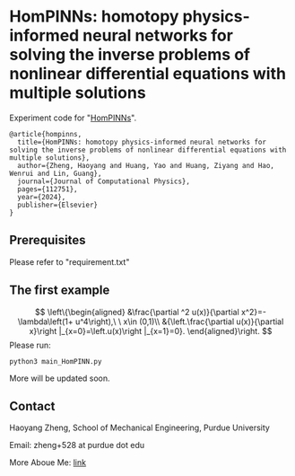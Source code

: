 # HomPINNs: homotopy physics-informed neural networks for solving the inverse problems of nonlinear differential equations with multiple solutions

Experiment code for "[HomPINNs](https://www.sciencedirect.com/science/article/pii/S0021999123008471)".

```
@article{hompinns,
  title={HomPINNs: homotopy physics-informed neural networks for solving the inverse problems of nonlinear differential equations with multiple solutions},
  author={Zheng, Haoyang and Huang, Yao and Huang, Ziyang and Hao, Wenrui and Lin, Guang},
  journal={Journal of Computational Physics},
  pages={112751},
  year={2024},
  publisher={Elsevier}
}
```

## Prerequisites
Please refer to "requirement.txt" 

## The first example
$$
  \left\{\begin{aligned}
    &\frac{\partial ^2 u(x)}{\partial x^2}=-\lambda\left(1+ u^4\right),\ \ x\in (0,1)\\
    &{\left.\frac{\partial u(x)}{\partial x}\right |_{x=0}=\left.u(x)\right |_{x=1}=0}.
  \end{aligned}\right.
$$
Please run:
```
python3 main_HomPINN.py
```



More will be updated soon.

## Contact
Haoyang Zheng, School of Mechanical Engineering, Purdue University

Email: zheng+528 at purdue dot edu

More Aboue Me: [link](https://haoyangzheng.github.io/)
